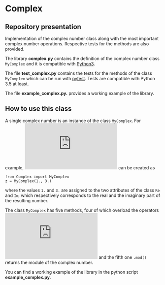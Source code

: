 # Complex

## Repository presentation
Implementation of the complex number class along with the most important complex number operations. Respective tests for the methods are also provided. 

The library **complex.py** contains the definition of the complex number class `MyComplex` and it is compatible with [Python3](https://www.python.org/downloads/).

The file **test_complex.py** contains the tests for the methods of the class `MyComplex` which can be run with [pytest](https://docs.pytest.org/en/stable/). Tests are compatible with Python 3.5 at least.

The file **example_complex.py.** provides a working example of the library.

## How to use this class
A single complex number is an instance of the class `MyComplex`. For example, ![equation](https://latex.codecogs.com/gif.latex?z%20%3D%201%20&plus;%20%5Cmathrm%7Bi%7D3) can be created as 

```
from Complex import MyComplex
z = MyComplex(1., 3.)
```

where the values `1.` and `3.` are assigned to the two attributes of the class `Re` and `Im`, which respectively corresponds to the real and the imaginary part of the resulting number.

The class `MyComplex` has five methods, four of which overload the operators ![equation](https://latex.codecogs.com/gif.latex?&plus;%2C-%2C*%2C/) and the fifth one `.mod()` returns the module of the complex number.

You can find a working example of the library in the python script **example_complex.py**.
